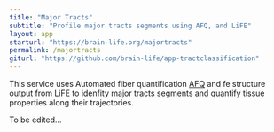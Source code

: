```yaml
---
title: "Major Tracts"
subtitle: "Profile major tracts segments using AFQ, and LiFE"
layout: app
starturl: "https://brain-life.org/majortracts"
permalink: /majortracts
giturl: "https://github.com/brain-life/app-tractclassification"
---
```


This service uses Automated fiber quantification [AFQ](https://web.stanford.edu/group/vista/cgi-bin/wiki/index.php/AFQ) and fe structure output from LiFE to idenfity major tracts segments and quantify tissue properties along their trajectories.

To be edited...


